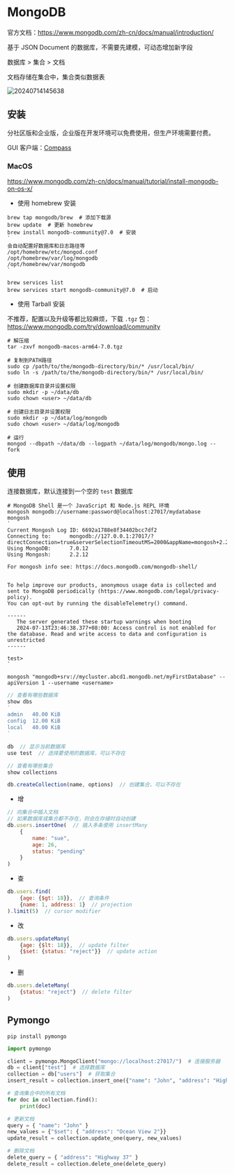 # MongoDB

官方文档：<https://www.mongodb.com/zh-cn/docs/manual/introduction/>

基于 JSON Document 的数据库，不需要先建模，可动态增加新字段

数据库 > 集合 > 文档

文档存储在集合中，集合类似数据表

![20240714145638](https://image.zuoright.com/20240714145638.png)

## 安装

分社区版和企业版，企业版在开发环境可以免费使用，但生产环境需要付费。

GUI 客户端：[Compass](https://www.mongodb.com/try/download/compass)

### MacOS

<https://www.mongodb.com/zh-cn/docs/manual/tutorial/install-mongodb-on-os-x/>

- 使用 homebrew 安装

```shell
brew tap mongodb/brew  # 添加下载源
brew update  # 更新 homebrew
brew install mongodb-community@7.0  # 安装
`
会自动配置好数据库和日志路径等
/opt/homebrew/etc/mongod.conf
/opt/homebrew/var/log/mongodb
/opt/homebrew/var/mongodb
`

brew services list
brew services start mongodb-community@7.0  # 启动
```

- 使用 Tarball 安装

不推荐，配置以及升级等都比较麻烦，下载 `.tgz` 包：<https://www.mongodb.com/try/download/community> 

```shell
# 解压缩
tar -zxvf mongodb-macos-arm64-7.0.tgz

# 复制到PATH路径
sudo cp /path/to/the/mongodb-directory/bin/* /usr/local/bin/
sudo ln -s /path/to/the/mongodb-directory/bin/* /usr/local/bin/

# 创建数据库目录并设置权限
sudo mkdir -p ~/data/db
sudo chown <user> ~/data/db

# 创建日志目录并设置权限
sudo mkdir -p ~/data/log/mongodb
sudo chown <user> ~/data/log/mongodb

# 运行
mongod --dbpath ~/data/db --logpath ~/data/log/mongodb/mongo.log --fork
```

## 使用

连接数据库，默认连接到一个空的 `test` 数据库

```shell
# MongoDB Shell 是一个 JavaScript 和 Node.js REPL 环境
mongosh mongodb://username:password@localhost:27017/mydatabase
mongosh
`
Current Mongosh Log ID:	6692a1788e8f34402bcc7df2
Connecting to:		mongodb://127.0.0.1:27017/?directConnection=true&serverSelectionTimeoutMS=2000&appName=mongosh+2.2.12
Using MongoDB:		7.0.12
Using Mongosh:		2.2.12

For mongosh info see: https://docs.mongodb.com/mongodb-shell/


To help improve our products, anonymous usage data is collected and sent to MongoDB periodically (https://www.mongodb.com/legal/privacy-policy).
You can opt-out by running the disableTelemetry() command.

------
   The server generated these startup warnings when booting
   2024-07-13T23:46:38.377+08:00: Access control is not enabled for the database. Read and write access to data and configuration is unrestricted
------

test>
`

mongosh "mongodb+srv://mycluster.abcd1.mongodb.net/myFirstDatabase" --apiVersion 1 --username <username>
```

```js
// 查看有哪些数据库
show dbs
`
admin   40.00 KiB
config  12.00 KiB
local   40.00 KiB
`

db  // 显示当前数据库
use test  // 选择要使用的数据库，可以不存在

// 查看有哪些集合
show collections

db.createCollection(name, options)  // 创建集合，可以不存在
```

- 增

```js
// 向集合中插入文档
// 如果数据库或集合都不存在，则会在存储时自动创建
db.users.insertOne(  // 插入多条使用 insertMany
    {
        name: "sue",
        age: 26,
        status: "pending"
    }
)
```

- 查

```js
db.users.find(
    {age: {$gt: 18}},  // 查询条件
    {name: 1, address: 1}  // projection
).limit(5)  // cursor modifier
```

- 改

```js
db.users.updateMany(
    {age: {$lt: 18}},  // update filter
    {$set: {status: "reject"}}  // update action
)
```

- 删

```js
db.users.deleteMany(
    {status: "reject"}  // delete filter
)
```

## Pymongo

`pip install pymongo`

```python
import pymongo

client = pymongo.MongoClient("mongo://localhost:27017/")  # 连接服务器
db = client["test"]  # 选择数据库
collection = db["users"]  # 获取集合
insert_result = collection.insert_one({"name": "John", "address": "Highway 37"})  # 插入文档

# 查询集合中的所有文档
for doc in collection.find():
    print(doc)

# 更新文档
query = { "name": "John" }
new_values = {"$set": { "address": "Ocean View 2"}}
update_result = collection.update_one(query, new_values)

# 删除文档
delete_query = { "address": "Highway 37" }
delete_result = collection.delete_one(delete_query)
```
